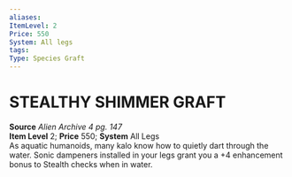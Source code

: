 ```yaml
---
aliases: 
ItemLevel: 2
Price: 550
System: All legs 
tags: 
Type: Species Graft
---
```

# STEALTHY SHIMMER GRAFT
**Source** _Alien Archive 4 pg. 147_  
**Item Level** 2; **Price** 550; **System** All Legs  
As aquatic humanoids, many kalo know how to quietly dart through the water. Sonic dampeners installed in your legs grant you a +4 enhancement bonus to Stealth checks when in water.
